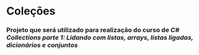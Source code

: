 # Coleções

### Projeto que será utilizado para realização do curso de  *C# Collections parte 1: Lidando com listas, arrays, listas ligadas, dicionários e conjuntos*
